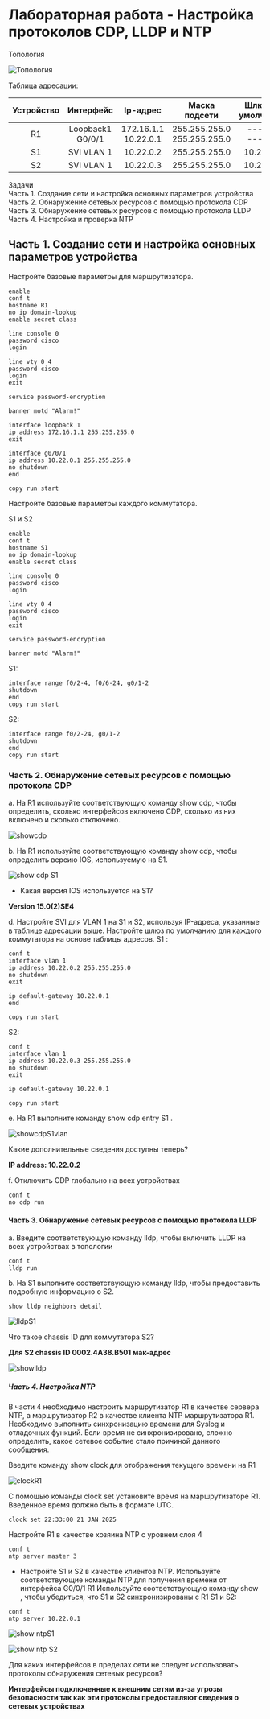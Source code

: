 # Лабораторная работа - Настройка протоколов CDP, LLDP и NTP

Топология 

![Топология](scrn/Топология.png)

Таблица адресации:

|Устройство|Интерфейс|Ip-адрес|Маска подсети|Шлюз по умолчанию|
|:--------------:|:-----------:|:----------:|:------------:|:-----------:|
|R1|Loopback1<br/>G0/0/1|172.16.1.1<br/>10.22.0.1|255.255.255.0<br/>255.255.255.0|------<br/>------|
|S1|SVI VLAN 1|10.22.0.2|255.255.255.0|10.22.0.1|
|S2|SVI VLAN 1|10.22.0.3|255.255.255.0|10.22.0.1|

Задачи<br/>
Часть 1. Создание сети и настройка основных параметров устройства<br/>
Часть 2. Обнаружение сетевых ресурсов с помощью протокола CDP<br/>
Часть 3. Обнаружение сетевых ресурсов с помощью протокола LLDP<br/>
Часть 4. Настройка и проверка NTP<br/>

## Часть 1. Создание сети и настройка основных параметров устройства

Настройте базовые параметры для маршрутизатора.

```
enable
conf t
hostname R1
no ip domain-lookup
enable secret class

line console 0
password cisco
login

line vty 0 4
password cisco
login
exit

service password-encryption

banner motd "Alarm!"

interface loopback 1
ip address 172.16.1.1 255.255.255.0
exit

interface g0/0/1
ip address 10.22.0.1 255.255.255.0
no shutdown
end

copy run start

```
Настройте базовые параметры каждого коммутатора.

S1 и S2

```
enable 
conf t
hostname S1
no ip domain-lookup
enable secret class

line console 0
password cisco
login

line vty 0 4
password cisco
login
exit

service password-encryption

banner motd "Alarm!"
```
S1:
```
interface range f0/2-4, f0/6-24, g0/1-2
shutdown
end
copy run start

```
S2:
```
interface range f0/2-24, g0/1-2
shutdown
end
copy run start
```
### Часть 2. Обнаружение сетевых ресурсов с помощью протокола CDP

a.	На R1 используйте соответствующую команду show cdp, чтобы определить, сколько интерфейсов включено CDP, сколько из них включено и сколько отключено.

![showcdp](scrn/show%20cdp%20interfaces.png)

b.	На R1 используйте соответствующую команду show cdp, чтобы определить версию IOS, используемую на S1.

![show cdp S1](scrn/show%20cdp%20S1.png)



- Какая версия IOS используется на  S1?

__Version 15.0(2)SE4__

d.	Настройте SVI для VLAN 1 на S1 и S2, используя IP-адреса, указанные в таблице адресации выше. Настройте шлюз по умолчанию для каждого коммутатора на основе таблицы адресов.
S1 :
```
conf t
interface vlan 1
ip address 10.22.0.2 255.255.255.0
no shutdown
exit

ip default-gateway 10.22.0.1
end

copy run start
```
S2:
```
conf t
interface vlan 1
ip address 10.22.0.3 255.255.255.0
no shutdown
exit

ip default-gateway 10.22.0.1

copy run start

```
e.	На R1 выполните команду show cdp entry S1 . 

![showcdpS1vlan](scrn/show%20cdp%20S1vlan.png)

Какие дополнительные сведения доступны теперь?

__IP address: 10.22.0.2__

f.	Отключить CDP глобально на всех устройствах

```
conf t
no cdp run
```
#### Часть 3. Обнаружение сетевых ресурсов с помощью протокола LLDP

a.	Введите соответствующую команду lldp, чтобы включить LLDP на всех устройствах в топологии

```
conf t
lldp run
```
b.	На S1 выполните соответствующую команду lldp, чтобы предоставить подробную информацию о S2. 

```
show lldp neighbors detail
```
![lldpS1](scrn/showlldpdetailS1.png)

Что такое chassis ID  для коммутатора S2?

__Для S2 chassis ID 0002.4A38.B501  мак-адрес__

![showlldp](scrn/lldpR1-S1-S2.png)

##### Часть 4. Настройка NTP

В части 4 необходимо настроить маршрутизатор R1 в качестве сервера NTP, а маршрутизатор R2 в качестве клиента NTP маршрутизатора R1. Необходимо выполнить синхронизацию времени для Syslog и отладочных функций. Если время не синхронизировано, сложно определить, какое сетевое событие стало причиной данного сообщения.

Введите команду show clock для отображения текущего времени на R1

![clockR1](scrn/show%20clockR1.png)

С помощью команды clock set установите время на маршрутизаторе R1. Введенное время должно быть в формате UTC. 

```
clock set 22:33:00 21 JAN 2025
```
Настройте R1 в качестве хозяина NTP с уровнем слоя 4

```
conf t
ntp server master 3
```
 - Настройте S1 и S2 в качестве клиентов NTP. Используйте соответствующие команды NTP для получения времени от интерфейса G0/0/1 R1
Используйте соответствующую команду show , чтобы убедиться, что S1 и S2 синхронизированы с R1
S1 и S2:

```
conf t
ntp server 10.22.0.1
```
![show ntpS1](scrn/ntpS1.png)

![show ntp S2](scrn/ntpS2.png)

Для каких интерфейсов в пределах сети не следует использовать протоколы обнаружения сетевых ресурсов? 

__Интерфейсы подключенные к внешним сетям из-за угрозы безопасности так как эти протоколы предоставляют сведения о сетевых устройствах<br/>__

